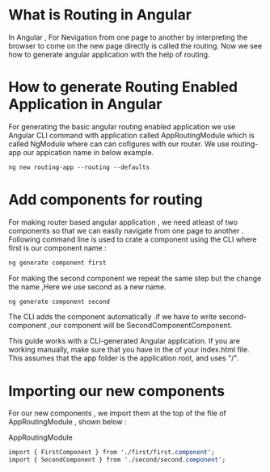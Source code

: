 # What is Routing in Angular

In Angular , For Nevigation from one page to another by interpreting the browser to come on the new page directly is called the routing. 
Now we see how to generate angular application with the help of routing.

# How to generate Routing Enabled Application in Angular

 For generating the basic angular routing enabled application we use Angular CLI command with application called AppRoutingModule which is called NgModule where can can cofigures with our router. We use routing-app our appication name in below example.
 
```css
ng new routing-app --routing --defaults
```

# Add components for routing

For making router based angular application , we need atleast of two components so that we can easily navigate from one page to another . Following command line is used to crate a component using the CLI where first is our component name :

```css
ng generate component first
```

For making the second component we repeat the same step but the change the name ,Here we use second as a new name.

```css
ng generate component second
```

The CLI adds the component automatically .if we have to write second-component ,our component will be SecondComponentComponent.

<base href>
This guide works with a CLI-generated Angular application. If you are working manually, make sure that you have <base href="/"> in the <head> of your index.html file. This assumes that the app folder is the application root, and uses "/".


# Importing our new components

For our new components , we import them at the top of the file of AppRoutingModule , shown below :
  
AppRoutingModule
  
```css
import { FirstComponent } from './first/first.component';
import { SecondComponent } from './second/second.component';
```

